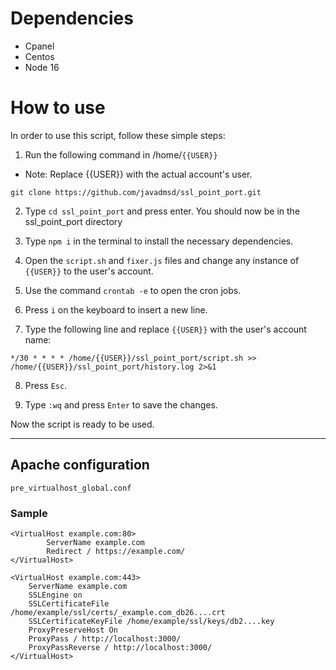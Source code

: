 # Dependencies

- Cpanel
- Centos
- Node 16

# How to use

In order to use this script, follow these simple steps:

1. Run the following command in /home/`{{USER}}`

- Note: Replace {{USER}} with the actual account's user.

```
git clone https://github.com/javadmsd/ssl_point_port.git
```

2. Type `cd ssl_point_port` and press enter. You should now be in the ssl_point_port directory

3. Type `npm i` in the terminal to install the necessary dependencies.

4. Open the `script.sh` and `fixer.js` files and change any instance of `{{USER}}` to the user's account.

5. Use the command `crontab -e` to open the cron jobs.

6. Press `i` on the keyboard to insert a new line.

7. Type the following line and replace `{{USER}}` with the user's account name:

```
*/30 * * * * /home/{{USER}}/ssl_point_port/script.sh >> /home/{{USER}}/ssl_point_port/history.log 2>&1
```

8. Press `Esc`.

9. Type `:wq` and press `Enter` to save the changes.

Now the script is ready to be used.

---

## Apache configuration

`pre_virtualhost_global.conf`

### Sample

```
<VirtualHost example.com:80>
        ServerName example.com
        Redirect / https://example.com/
</VirtualHost>

<VirtualHost example.com:443>
    ServerName example.com
    SSLEngine on
    SSLCertificateFile /home/example/ssl/certs/_example.com_db26....crt
    SSLCertificateKeyFile /home/example/ssl/keys/db2....key
    ProxyPreserveHost On
    ProxyPass / http://localhost:3000/
    ProxyPassReverse / http://localhost:3000/
</VirtualHost>
```
